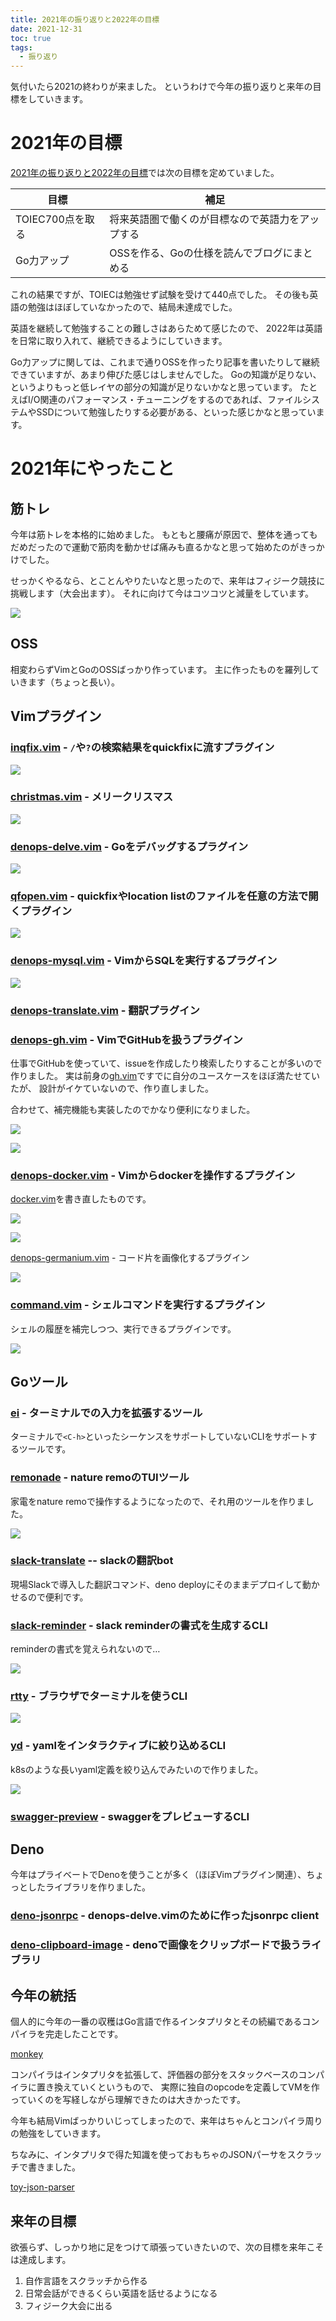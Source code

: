 ```yaml
---
title: 2021年の振り返りと2022年の目標
date: 2021-12-31
toc: true
tags:
  - 振り返り
---
```


気付いたら2021の終わりが来ました。
というわけで今年の振り返りと来年の目標をしていきます。

# 2021年の目標
[2021年の振り返りと2022年の目標](https://skanehira.github.io/blog/posts/20210105-look-back-2020/)では次の目標を定めていました。

| 目標             | 補足                                             |
|------------------|--------------------------------------------------|
| TOIEC700点を取る | 将来英語圏で働くのが目標なので英語力をアップする |
| Go力アップ       | OSSを作る、Goの仕様を読んでブログにまとめる      |

これの結果ですが、TOIECは勉強せず試験を受けて440点でした。
その後も英語の勉強はほぼしていなかったので、結局未達成でした。

英語を継続して勉強することの難しさはあらためて感じたので、
2022年は英語を日常に取り入れて、継続できるようにしていきます。

Go力アップに関しては、これまで通りOSSを作ったり記事を書いたりして継続できていますが、あまり伸びた感じはしませんでした。
Goの知識が足りない、というよりもっと低レイヤの部分の知識が足りないかなと思っています。
たとえばI/O関連のパフォーマンス・チューニングをするのであれば、ファイルシステムやSSDについて勉強したりする必要がある、といった感じかなと思っています。

# 2021年にやったこと

## 筋トレ
今年は筋トレを本格的に始めました。
もともと腰痛が原因で、整体を通ってもだめだったので運動で筋肉を動かせば痛みも直るかなと思って始めたのがきっかけでした。

せっかくやるなら、とことんやりたいなと思ったので、来年はフィジーク競技に挑戦します（大会出ます）。
それに向けて今はコツコツと減量をしています。

![](https://pbs.twimg.com/media/FEejlcsakAIDezJ?format=jpg&name=large)

## OSS
相変わらずVimとGoのOSSばっかり作っています。
主に作ったものを羅列していきます（ちょっと長い）。

## Vimプラグイン
###  [inqfix.vim](https://github.com/skanehira/inqfix.vim) - `/`や`?`の検索結果をquickfixに流すプラグイン

![](https://i.gyazo.com/e345c1eb5e469f5b9418345aa55d7d70.gif)

### [christmas.vim](https://github.com/skanehira/christmas.vim) - メリークリスマス

![](https://i.gyazo.com/6a6564e96564993b133813cecce498e3.gif)

### [denops-delve.vim](https://github.com/skanehira/denops-delve.vim) - Goをデバッグするプラグイン

![](https://i.gyazo.com/21230158a0ac01a6d3e61990f1a72dc7.gif)

### [qfopen.vim](https://github.com/skanehira/qfopen.vim) - quickfixやlocation listのファイルを任意の方法で開くプラグイン

![](https://i.gyazo.com/33318afa944229673d4689a1c2c736aa.gif)

### [denops-mysql.vim](https://github.com/skanehira/denops-mysql.vim) - VimからSQLを実行するプラグイン

![](https://user-images.githubusercontent.com/7888591/137347252-c9548937-75fd-44f5-a054-ece27957a0bb.gif)

### [denops-translate.vim](https://github.com/skanehira/denops-translate.vim) - 翻訳プラグイン

### [denops-gh.vim](https://github.com/skanehira/denops-gh.vim) - VimでGitHubを扱うプラグイン

仕事でGitHubを使っていて、issueを作成したり検索したりすることが多いので作りました。
実は前身の[gh.vim](https://github.com/skanehira/gh.vim)ですでに自分のユースケースをほぼ満たせていたが、
設計がイケていないので、作り直しました。

合わせて、補完機能も実装したのでかなり便利になりました。

![](https://i.gyazo.com/711336e865e5f4d919ad5cc6587ee4db.gif)

![](https://i.gyazo.com/36e1e4a16f0bbd01287181ceb1a64f9b.gif)

### [denops-docker.vim](https://github.com/skanehira/denops-docker.vim) - Vimからdockerを操作するプラグイン
[docker.vim](https://github.com/skanehira/docker.vim)を書き直したものです。

![](https://i.gyazo.com/82a4ebcc8744bb1f76e5e397b2771f8d.png)

![](https://i.gyazo.com/f18eb1594398fc6822a40d3dc367a44e.png)

[denops-germanium.vim](https://github.com/skanehira/denops-germanium.vim) - コード片を画像化するプラグイン

![](https://i.gyazo.com/2c4a2cf61f79685522381053db288bd0.gif)

### [command.vim](https://github.com/skanehira/command.vim) - シェルコマンドを実行するプラグイン
シェルの履歴を補完しつつ、実行できるプラグインです。

![](https://i.gyazo.com/3b703f3d888526e282693d386051f59e.gif)

## Goツール
### [ei](https://github.com/skanehira/ei) - ターミナルでの入力を拡張するツール

ターミナルで`<C-h>`といったシーケンスをサポートしていないCLIをサポートするツールです。

### [remonade](https://github.com/skanehira/remonade) - nature remoのTUIツール

家電をnature remoで操作するようになったので、それ用のツールを作りました。

![](https://i.gyazo.com/e1e0e0e34c51b1bf1894bbd26a3f442b.png)

### [slack-translate](https://github.com/skanehira/slack-translate) -- slackの翻訳bot

現場Slackで導入した翻訳コマンド、deno deployにそのままデプロイして動かせるので便利です。

### [slack-reminder](https://github.com/skanehira/slack-reminder) - slack reminderの書式を生成するCLI

reminderの書式を覚えられないので…

![](https://i.gyazo.com/1c8d4750ab8ae601029a00cf58faa89b.gif)

### [rtty](https://github.com/skanehira/rtty) - ブラウザでターミナルを使うCLI

![](https://i.gyazo.com/bc8a484cdbffbf8fd1d6a574f181cb24.png)

### [yd](https://github.com/skanehira/yd) - yamlをインタラクティブに絞り込めるCLI

k8sのような長いyaml定義を絞り込んでみたいので作りました。

![](https://i.gyazo.com/521400d0740ed12c1606a8ab9b618632.gif)

### [swagger-preview](https://github.com/skanehira/swagger-preview) - swaggerをプレビューするCLI

## Deno
今年はプライベートでDenoを使うことが多く（ほぼVimプラグイン関連）、ちょっとしたライブラリを作りました。

### [deno-jsonrpc](https://github.com/skanehira/deno-jsonrpc) - denops-delve.vimのために作ったjsonrpc client

### [deno-clipboard-image](https://github.com/skanehira/deno-clipboard-image) - denoで画像をクリップボードで扱うライブラリ

## 今年の統括
個人的に今年の一番の収穫はGo言語で作るインタプリタとその続編であるコンパイラを完走したことです。

[monkey](https://github.com/skanehira/monkey)

コンパイラはインタプリタを拡張して、評価器の部分をスタックベースのコンパイラに置き換えていくというもので、
実際に独自のopcodeを定義してVMを作っていくのを写経しながら理解できたのは大きかったです。

今年も結局Vimばっかりいじってしまったので、来年はちゃんとコンパイラ周りの勉強をしていきます。

ちなみに、インタプリタで得た知識を使っておもちゃのJSONパーサをスクラッチで書きました。

[toy-json-parser](https://github.com/skanehira/toy-json-parser)

## 来年の目標
欲張らず、しっかり地に足をつけて頑張っていきたいので、次の目標を来年こそは達成します。

1. 自作言語をスクラッチから作る
2. 日常会話ができるくらい英語を話せるようになる
3. フィジーク大会に出る


